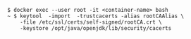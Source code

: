         $ docker exec --user root -it <container-name> bash
        ~ $ keytool  -import  -trustcacerts -alias rootCAAlias \
            -file /etc/ssl/certs/self-signed/rootCA.crt \
            -keystore /opt/java/openjdk/lib/security/cacerts